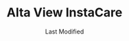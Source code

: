 ---
layout: location-page
date: Last Modified
description: "Local COVID-19 testing is available at Alta View InstaCare in Sandy, Utah, USA."
permalink: "locations/utah/sandy/alta-view-instacare/"
tags:
  - locations
  - utah
title: Alta View InstaCare
uniqueName: alta-view-instacare
state: Utah
stateAbbr: UT
hood: "Sandy"
address: "9450 S 1300 E "
city: "Sandy"
zip: "84094"
zipsNearby: "84003 84004 84006 84010 84011 84054 84087 84013 84014 84015 84016 84056 84075 84089 84017 84024 84020 84027 84022 84310 84626 84628 84629 84025 84633 84029 84032 84033 84315 84317 84036 84061 84037 84040 84041 84005 84043 84045 84044 84047 84049 84645 84018 84050 84648 84055 84201 84244 84401 84402 84403 84404 84405 84407 84408 84409 84412 84414 84415 84057 84058 84059 84097 84060 84068 84098 84651 84042 84062 84601 84602 84603 84604 84605 84606 84065 84095 84096 84067 84069 84653 84101 84102 84103 84104 84105 84106 84107 84108 84109 84110 84111 84112 84113 84114 84115 84116 84117 84118 84119 84120 84121 84122 84123 84124 84125 84126 84127 84128 84129 84130 84131 84132 84133 84134 84136 84138 84139 84141 84143 84145 84147 84148 84150 84151 84152 84157 84158 84165 84170 84171 84180 84184 84189 84190 84199 84070 84090 84091 84092 84093 84094 84655 84660 84663 84664 84071 84031 84074 84080 84082 84081 84084 84088 84340 84144" 
mapUrl: "http://maps.apple.com/?q=Alta+View+InstaCare&address=9450+S+1300+E,Sandy,Utah,84094"
locationType: Drive-thru
phone: "801-501-2110"
website: "https://intermountainhealthcare.org/locations/alta-view-clinic/"
onlineBooking: undefined
closed: undefined
closedUpdate: April 17th, 2020
notes: ""
days: Everyday
hours: 9AM-5PM
ctaMessage: Learn more
ctaUrl: "https://intermountainhealthcare.org/locations/alta-view-clinic/"
---